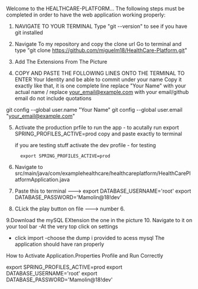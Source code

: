 
Welcome to the HEALTHCARE-PLATFORM...
The following steps must be completed in order to have the web application working properly:


1. NAVIGATE TO YOUR TERMINAL 
    Type "git --version" to see if you have git installed 

2. Navigate To my repository and copy the clone url 
    Go to terminal and type "git clone https://github.com/miguelm18/HealthCare-Platform.git"
3. Add The Extensions From The Picture 

4. COPY AND PASTE THE FOLLOWING LINES ONTO THE TERMINAL TO ENTER Your Identity and be able to commit under your name 
Copy it exactly like that, it is one complete line 
replace "Your Name" with your actual name / replace your_email@example.com with your email/github email
do not include quotations

git config --global user.name "Your Name"
git config --global user.email "your_email@example.com"


5. Activate the production prfile to run the app - to acutally run 
         export SPRING_PROFILES_ACTIVE=prod  copy and paste exactly to terminal 

     if you are testing stuff activate the dev profile - for testing 

         export SPRING_PROFILES_ACTIVE=prod

6. Navigate to src/main/java/com/examplehealthcare/healthcareplatform/HealthCarePlatformApplication.java
7.  Paste this to terminal ---> export DATABASE_USERNAME='root' export DATABASE_PASSWORD='Mamolin@18!dev'

8. CLick the play button on file ---> number 6.

9.Download the mySQL EXtension the one in the picture 
10. Navigate to it on your tool bar
   -At the very top click on settings
   - click import
   -choose the dump i provided to acess mysql
The application should have ran properly 

How to Activate Application.Properties Profile and Run Correctly

 export SPRING_PROFILES_ACTIVE=prod
 export DATABASE_USERNAME='root' export DATABASE_PASSWORD='Mamolin@18!dev'